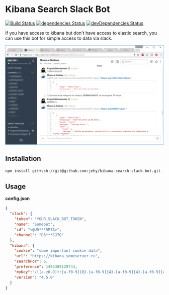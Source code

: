 # Kibana Search Slack Bot

[![Build Status](https://travis-ci.org/jehy/kibana-search-slack-bot.svg?branch=master)](https://travis-ci.org/jehy/kibana-search-slack-bot)
[![dependencies Status](https://david-dm.org/jehy/kibana-search-slack-bot/status.svg)](https://david-dm.org/jehy/kibana-search-slack-bot)
[![devDependencies Status](https://david-dm.org/jehy/kibana-search-slack-bot/dev-status.svg)](https://david-dm.org/jehy/kibana-search-slack-bot?type=dev)

If you have access to kibana but don't have access to elastic search, you can use this
bot for simple access to data via slack.

![Dashboard looks liek this](search.png?raw=true "Dashboard")

## Installation
```bash
npm install git+ssh://git@github.com:jehy/kibana-search-slack-bot.git
```

## Usage
**config.json**
```json
{
  "slack": {
    "token": "YOUR_SLACK_BOT_TOKEN",
    "name": "Somebot",
    "id": "<@U5***5M7A>",
    "channel": "D5***SJ7Q"
  },
  "kibana": {
    "cookie": "some important cookie data",
    "url": "https://kibana.someserver.ru",
    "searchFor": 6,
    "preference": 1493389129744,
    "myKey":"/([a-z0-9]+:[a-f0-9]{8}-[a-f0-9]{4}-[a-f0-9]{4}-[a-f0-9]{4}-[a-f0-9]{12})/i",
    "version": "4.5.0"
  }
}
```